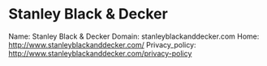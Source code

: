 
# Stanley Black & Decker

Name: Stanley Black & Decker
Domain: stanleyblackanddecker.com
Home: http://www.stanleyblackanddecker.com/
Privacy_policy: http://www.stanleyblackanddecker.com/privacy-policy
